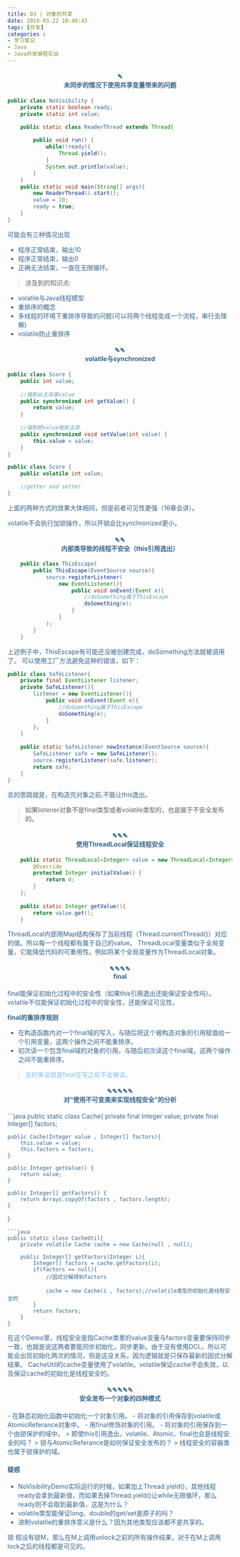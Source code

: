 ```yaml
---
title: 03 | 对象的共享
date: 2019-03-22 10:49:43
tags: [并发]
categories :
- 学习笔记
- Java
- Java并发编程实战
---
```


<center> <h4><font color = "#36648B">✎</br>未同步的情况下使用共享变量带来的问题</center>

```java
public class NoVisibility {
    private static boolean ready;
    private static int value;

    public static class ReaderThread extends Thread{
    
        public void run() {
            while(!ready){
                Thread.yield();
            }
            System.out.println(value);
        }
    }
    public static void main(String[] args){
        new ReaderThread().start();
        value = 10;
        ready = true;
    }
}
```
可能会有三种情况出现
- 程序正常结束，输出10
- 程序正常结束，输出0
- 正确无法结束，一直在无限循环。

> 涉及到的知识点:
- volatile与Java线程模型
- 重排序的概念
- 多线程的环境下重排序导致的问题(可以将两个线程变成一个流程，串行去理解)
- volatile防止重排序


<center> <h4><font color = "#36648B">✎✎</br>volatile与synchronized</center>

```java
public class Score {
    public int value;
    
    //强制从主存拿value
    public synchronized int getValue() {
        return value;
    }
    
    //强制把value刷到主存
    public synchronized void setValue(int value) {
        this.value = value;
    }
}
```

```java
public class Score {
    public volatile int value;

    //getter and setter
}
```
上面的两种方式的效果大体相同，但是前者可见性更强（16章会讲）。

volatile不会执行加锁操作，所以开销会比synchronized更小。

<center> <h4><font color = "#36648B">✎✎</br>内部类导致的线程不安全（this引用逸出）</center>

```java
    public class ThisEscape{
        public ThisEscape(EventSource source){
            source.registerListener(
                new EventListener(){
                    public void onEvent(Event e){
                        //doSomething属于ThisEscape
                        doSomething(e);
                    }
                }
            );
        }
    }
```
上述例子中，ThisEscape有可能还没被创建完成，doSomething方法就被调用了。
可以使用工厂方法避免这种的错误，如下：

```java
public class SafeListener{
    private final EventListener listener;
    private SafeListener(){
        listener = new EventListener(){
            public void onEvent(Event e){
                //doSomething属于ThisEscape
                doSomething(e);
            }
        };
    }
    
    public static SafeListener newInstance(EventSource source){
        SafeListener safe = new SafeListener();
        source.registerListener(safe.listener);
        return safe; 
    }
}
```
总的思路就是，在构造完对象之前,不能让this逸出。
> 如果listener对象不是final类型或者volatile类型的，也是属于不安全发布的。


<center> <h4><font color = "#36648B">✎✎✎</br>使用ThreadLocal保证线程安全</center>

```java
    public static ThreadLocal<Integer> value = new ThreadLocal<Integer>(){
        @Override
        protected Integer initialValue() {
            return 0;
        }
    };
    
    public static Integer getValue(){
        return value.get();
    }
```

ThreadLocal内部用Map结构保存了当前线程（Thread.currentThread()）对应的值。所以每一个线程都有属于自己的value。
ThreadLocal变量类似于全局变量，它能降低代码的可重用性。例如将某个全局变量作为ThreadLocal对象。

<center> <h4><font color = "#36648B">✎✎✎✎</br>final</center>
final能保证初始化过程中的安全性（如果this引用逸出还能保证安全性吗）。
volatile不仅能保证初始化过程中的安全性，还能保证可见性。

**final的重排序规则**
- 在构造函数内对一个final域的写入，与随后把这个被构造对象的引用赋值给一个引用变量，这两个操作之间不能重排序。
- 初次读一个包含final域的对象的引用，与随后初次读这个final域，这两个操作之间不能重排序。

> <font color = "#7EC0EE">总的来说就是final在写之前不会被读。</font>


<center> <h4><font color = "#36648B">✎✎✎✎✎</br>对“使用不可变类来实现线程安全”的分析</center>
```java
public static class Cache{
    private final Integer value;
    private final Integer[] factors;

    public Cache(Integer value , Integer[] factors){
        this.value = value;
        this.factors = factors;
    }
    
    public Integer getValue() {
        return value;
    }
    
    public Integer[] getFactors() {
        return Arrays.copyOf(factors , factors.length);
    }
}
```
```java
public static class CacheUtil{
    private volatile Cache cache = new Cache(null , null);

    public Integer[] getFactors(Integer i){
        Integer[] factors = cache.getFactors(i);
        if(factors == null){
            //因式分解得到factors
            
            cache = new Cache(i , factors);//volatile类型的初始化是线程安全的    
        }
        return factors;
    }
}
```

在这个Demo里，线程安全是指Cache类里的value变量与factors变量要保持同步一致，也就是说这两者要能同步初始化，同步更新。由于没有使用DCL，所以可能会出现初始化两次的情况，但是这没关系，因为逻辑就是只保存最新的因式分解结果。
CacheUtil的cache变量使用了volatile。volatile保证cache不会失效，以及保证cache的初始化是线程安全的。


<center> <h4><font color = "#36648B">✎✎✎✎✎</br>安全发布一个对象的四种模式</center>
- 在静态初始化函数中初始化一个对象引用。
- 将对象的引用保存到volatile或AtomicReferance对象中。
- 用final修饰对象的引用。
- 将对象的引用保存到一个由锁保护的域中。
> 即使this引用逸出，volatile、Atomic、final也会是线程安全的吗？
> 锁与AtomicReferance是如何保证安全发布的？
> 线程安全的容器类也属于锁保护的域。



#### 疑惑
- NoVisibilityDemo实际运行的时候，如果加上Thread.yield()，其他线程ready会拿到最新值，而如果去掉Thread.yield()让while无限循环，那么ready则不会取到最新值，这是为什么？
- volatile类型能保证long、double的get/set是原子的吗？
- 进制volatile的重排序意义是什么？因为其他类型应该都不是共享的。


锁
假设有锁M，那么在M上调用unlock之前的所有操作结果，对于在M上调用lock之后的线程都是可见的。





